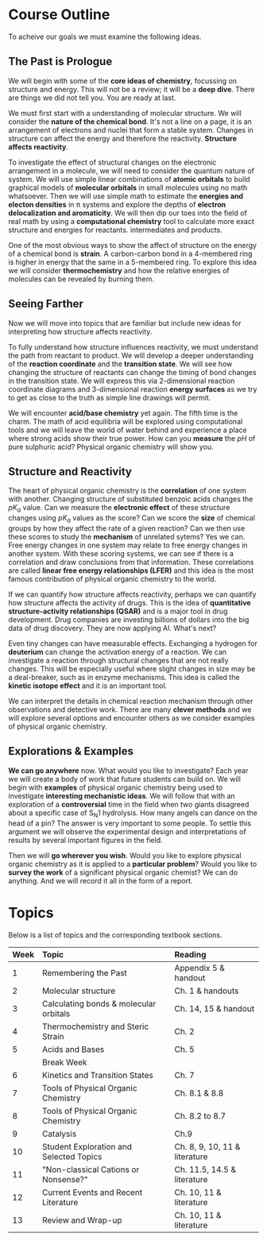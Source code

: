 # Course Outline

To acheive our goals we must examine the following ideas.

## The Past is Prologue

We will begin with some of the **core ideas of chemistry**, focussing on structure and energy. This will not be a review; it will be a **deep dive**. There are things we did not tell you. You are ready at last.

We must first start with a understanding of molecular structure. We will consider the **nature of the chemical bond**. It's not a line on a page, it is an arrangement of electrons and nuclei that form a stable system. Changes in structure can affect the energy and therefore the reactivity. **Structure affects reactivity**. 

To investigate the effect of structural changes on the electronic arrangement in a molecule, we will need to consider the quantum nature of system. We will use simple linear combinations of **atomic orbitals** to build graphical models of **molecular orbitals** in small molecules using no math whatsoever. Then we will use simple math to estimate the **energies and electon densities** in &pi; systems and explore the depths of **electron delocalization and aromaticity**. We will then dip our toes into the field of real math by using a **computational chemistry** tool to calculate more exact structure and energies for reactants. intermediates and products. 

One of the most obvious ways to show the affect of structure on the energy of a chemical bond is **strain**. A carbon-carbon bond in a 4-membered ring is higher in energy that the same in a 5-membered ring. To explore this idea we will consider **thermochemistry** and how the relative energies of molecules can be revealed by burning them.

## Seeing Farther

Now we will move into topics that are familiar but include new ideas for interpreting how structure affects reactivity. 

To fully understand how structure influences reactivity, we must understand the path from reactant to product. We will develop a deeper understanding of the **reaction coordinate** and the **transition state**. We will see how changing the structure of reactants can change the timing of bond changes in the transition state. We will express this via 2-dimensional reaction coordinate diagrams and 3-dimensional reaction **energy surfaces** as we try to get as close to the truth as simple line drawings will permit.

We will encounter **acid/base chemistry** yet again. The fifth time is the charm. The math of acid equilibria will be explored using computational tools and we will leave the world of water behind and experience a place where strong acids show their true power. How can you **measure** the *pH* of pure sulphuric acid? Physical organic chemistry will show you.

## Structure and Reactivity

The heart of physical organic chemistry is the **correlation** of one system with another. Changing structure of substituted benzoic acids changes the *pK<sub>a</sub>* value. Can we measure the **electronic effect** of these structure changes using *pK<sub>a</sub>* values as the score? Can we score the **size** of chemical groups by how they affect the rate of a given reaction? Can we then use these scores to study the **mechanism** of unrelated sytems? Yes we can. Free energy changes in one system may relate to free energy changes in another system. With these scoring systems, we can see if there is a correlation and draw conclusions from that information. These correlations are called **linear free energy relationships (LFER)** and this idea is the most famous contribution of physical organic chemistry to the world.

If we can quantify how structure affects reactivity, perhaps we can quantify how structure affects the activity of drugs. This is the idea of **quantitative structure-activity relationships (QSAR)** and is a major tool in drug development. Drug companies are investing billions of dollars into the big data of drug discovery. They are now applying AI. What's next?


Even tiny changes can have measurable effects. Exchanging a hydrogen for **deuterium** can change the activation energy of a reaction. We can investigate a reaction through structural changes that are not really changes. This will be especially useful where slight changes in size may be a deal-breaker, such as in enzyme mechanisms. This idea is called the **kinetic isotope effect** and it is an important tool.

We can interpret the details in chemical reaction mechanism through other observations and detective work. There are many **clever methods** and we will explore several options and encounter others as we consider examples of physical organic chemistry.
    
## Explorations \& Examples 

**We can go anywhere** now. What would you like to investigate? Each year we will create a body of work that future students can build on.  We will begin with **examples** of physical organic chemistry being used to investigate **interesting mechanistic ideas**. We will follow that with an exploration of a **controversial** time in the field when two giants disagreed about a specific case of S<sub>N</sub>1 hydrolysis. How many angels can dance on the head of a pin? The answer is very important to some people. To settle this argument we will observe the experimental design and interpretations of results by several important figures in the field.

Then we will **go wherever you wish**. Would you like to explore physical organic chemistry as it is applied to a **particular problem**? Would you like to **survey the work** of a significant physical organic chemist? We can do anything. And we will record it all in the form of a report.


# Topics

Below is a list of topics and the corresponding textbook sections.


|Week   |	Topic	                               | Reading                  |
| :---- | :--------------------------------------- | :----------------------- |
|1	    |Remembering the Past	                   | Appendix 5 \& handout    |
|2	    |Molecular structure	                   | Ch. 1 \& handouts         | 
|3	    |Calculating bonds \& molecular orbitals   | Ch. 14, 15 \& handout    | 
|4	    |Thermochemistry and Steric Strain	       | Ch. 2                    |
|5	    |Acids and Bases	                       | Ch. 5                    |
|	    |Break Week	                               |                          |
|6	    |Kinetics and Transition States            | Ch. 7                    |
|7	    |Tools of Physical Organic Chemistry	   | Ch. 8.1 & 8.8            |
|8	    |Tools of Physical Organic Chemistry	   | Ch. 8.2 to 8.7           |
|9 	    |Catalysis	                               | Ch.9                     |
|10	    |Student Exploration and Selected Topics   | Ch. 8, 9, 10, 11 \&  literature |
|11	    |"Non-classical Cations or Nonsense?"      | Ch. 11.5, 14.5 \& literature    |
|12	    |Current Events and Recent Literature      | Ch. 10, 11 \& literature |
|13	    |Review and Wrap-up                        | Ch. 10, 11 \& literature |

